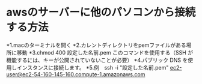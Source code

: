 # awsのサーバーに他のパソコンから接続する方法
*1.macのターミナルを開く
*2.カレントディレクトリをpemファイルがある場所に移動
*3.chmod 400 設定した名前.pem このコマンドを使用する（SSH が機能するには、キーが公開されていないことが必要）
*4.パブリック DNS を使用しインスタンスに接続します。
*5.例　ssh -i "設定した名前.pem" ec2-user@ec2-54-160-145-160.compute-1.amazonaws.com






